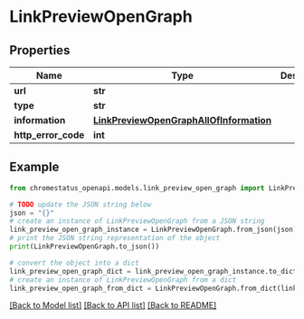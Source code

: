 # LinkPreviewOpenGraph


## Properties

Name | Type | Description | Notes
------------ | ------------- | ------------- | -------------
**url** | **str** |  | 
**type** | **str** |  | 
**information** | [**LinkPreviewOpenGraphAllOfInformation**](LinkPreviewOpenGraphAllOfInformation.md) |  | 
**http_error_code** | **int** |  | 

## Example

```python
from chromestatus_openapi.models.link_preview_open_graph import LinkPreviewOpenGraph

# TODO update the JSON string below
json = "{}"
# create an instance of LinkPreviewOpenGraph from a JSON string
link_preview_open_graph_instance = LinkPreviewOpenGraph.from_json(json)
# print the JSON string representation of the object
print(LinkPreviewOpenGraph.to_json())

# convert the object into a dict
link_preview_open_graph_dict = link_preview_open_graph_instance.to_dict()
# create an instance of LinkPreviewOpenGraph from a dict
link_preview_open_graph_from_dict = LinkPreviewOpenGraph.from_dict(link_preview_open_graph_dict)
```
[[Back to Model list]](../README.md#documentation-for-models) [[Back to API list]](../README.md#documentation-for-api-endpoints) [[Back to README]](../README.md)


